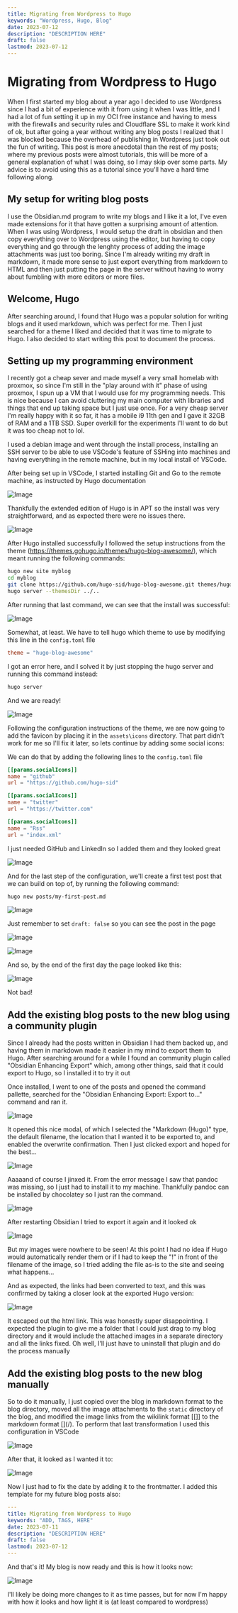 ```yaml
---
title: Migrating from Wordpress to Hugo
keywords: "Wordpress, Hugo, Blog"
date: 2023-07-12
description: "DESCRIPTION HERE"
draft: false
lastmod: 2023-07-12
---
```

# Migrating from Wordpress to Hugo
When I first started my blog about a year ago I decided to use Wordpress since I had a bit of experience with it from using it when I was little, and I had a lot of fun setting it up in my OCI free instance and having to mess with the firewalls and security rules and Cloudflare SSL to make it work kind of ok, but after going a year without writing any blog posts I realized that I was blocked because the overhead of publishing in Wordpress just took out the fun of writing.
This post is more anecdotal than the rest of my posts; where my previous posts were almost tutorials, this will be more of a general explanation of what I was doing, so I may skip over some parts. My advice is to avoid using this as a tutorial since you'll have a hard time following along.

## My setup for writing blog posts
I use the Obsidian.md program to write my blogs and I like it a lot, I've even made extensions for it that have gotten a surprising amount of attention.
When I was using Wordpress, I would setup the draft in obsidian and then copy everything over to Wordpress using the editor, but having to copy everything and go through the lenghty process of adding the image attachments was just too boring.
Since I'm already writing my draft in markdown, it made more sense to just export everything from markdown to HTML and then just putting the page in the server without having to worry about fumbling with more editors or more files.

## Welcome, Hugo
After searching around, I found that Hugo was a popular solution for writing blogs and it used markdown, which was perfect for me.
Then I just searched for a theme I liked and decided that it was time to migrate to Hugo. I also decided to start writing this post to document the process.

## Setting up my programming environment
I recently got a cheap sever and made myself a very small homelab with proxmox, so since I'm still in the "play around with it" phase of using proxmox, I spun up a VM that I would use for my programming needs. This is nice because I can avoid cluttering my main computer with libraries and things that end up taking space but I just use once.  For a very cheap server I'm really happy with it so far, it has a mobile i9 11th gen and I gave it 32GB of RAM and a 1TB SSD. Super overkill for the experiments I'll want to do but it was too cheap not to lol.

I used a debian image and went through the install process, installing an SSH server to be able to use VSCode's feature of SSHing into machines and having everything in the remote machine, but in my local install of VSCode.

After being set up in VSCode, I started installing Git and Go to the remote machine, as instructed by Hugo documentation

![Image](</Pasted image 20230711220332.png>)

Thankfully the extended edition of Hugo is in APT so the install was very straightforward, and as expected there were no issues there.

![Image](</Pasted image 20230711220639.png>)

After Hugo installed successfully I followed the setup instructions from the theme (https://themes.gohugo.io/themes/hugo-blog-awesome/), which meant running the following commands:

```bash
hugo new site myblog
cd myblog 
git clone https://github.com/hugo-sid/hugo-blog-awesome.git themes/hugo-blog-awesome
hugo server --themesDir ../..
```

After running that last command, we can see that the install was successful:

![Image](</Pasted image 20230711221042.png>)

Somewhat, at least. We have to tell hugo which theme to use by modifying this line in the `config.toml` file
```toml
theme = "hugo-blog-awesome"
```

I got an error here, and I solved it by just stopping the hugo server and running this command instead:
```bash
hugo server
```

And we are ready!

![Image](</Pasted image 20230711221643.png>)

Following the configuration instructions of the theme, we are now going to add the favicon by placing it in the `assets\icons` directory.
That part didn't work for me so I'll fix it later, so lets continue by adding some social icons:

We can do that by adding the following lines to the `config.toml` file
```toml
[[params.socialIcons]]
name = "github"
url = "https://github.com/hugo-sid"

[[params.socialIcons]]
name = "twitter"
url = "https://twitter.com"

[[params.socialIcons]]
name = "Rss"
url = "index.xml"
```

I just needed GitHub and LinkedIn so I added them and they looked great

![Image](</Pasted image 20230711233105.png>)

And for the last step of the configuration, we'll create a first test post that we can build on top of, by running the following command:

```bash
hugo new posts/my-first-post.md
```

![Image](</Pasted image 20230711233424.png>)

Just remember to set `draft: false` so you can see the post in the page

![Image](</Pasted image 20230711234050.png>)

![Image](</Pasted image 20230711234105.png>)


And so, by the end of the first day the page looked like this:

![Image](</Pasted image 20230711234427.png>)

Not bad!

## Add the existing blog posts to the new blog using a community plugin
Since I already had the posts written in Obsidian I had them backed up, and having them in markdown made it easier in my mind to export them to Hugo.
After searching around for a while I found an community plugin called "Obsidian Enhancing Export" which, among other things, said that it could export to Hugo, so I installed it to try it out

Once installed, I went to one of the posts and opened the command pallette, searched for the "Obsidian Enhancing Export: Export to..." command and ran it. 

![Image](</Pasted image 20230712162124.png>)

It opened this nice modal, of which I selected the "Markdown (Hugo)" type, the default filename, the location that I wanted it to be exported to, and enabled the overwrite confirmation. Then I just clicked export and hoped for the best...

![Image](</Pasted image 20230712162525.png>)

Aaaaand of course I jinxed it. From the error message I saw that pandoc was missing, so I just had to install it to my machine. Thankfully pandoc can be installed by chocolatey so I just ran the command.

![Image](</Pasted image 20230712162846.png>)

After restarting Obsidian I tried to export it again and it looked ok

![Image](</Pasted image 20230712163151.png>)

But my images were nowhere to be seen! At this point I had no idea if Hugo would automatically render them or if I had to keep the "!" in front of the filename of the image, so I tried adding the file as-is to the site and seeing what happens...

And as expected, the links had been converted to text, and this was confirmed by taking a closer look at the exported Hugo version:

![Image](</Pasted image 20230712163614.png>)

It escaped out the html link. This was honestly super disappointing. I expected the plugin to give me a folder that I could just drag to my blog directory and it would include the attached images in a separate directory and all the links fixed. Oh well, I'll just have to uninstall that plugin and do the process manually 

## Add the existing blog posts to the new blog manually
So to do it manually, I just copied over the blog in markdown format to the blog directory, moved all the image attachments to the `static` directory of the blog, and modified the image links from the wikilink format \[\[\]\] to the markdown format \[\](/). To perform that last transformation I used this configuration in VSCode

![Image](</Pasted image 20230712170601.png>)

After that, it looked as I wanted it to:

![Image](</Pasted image 20230712170710.png>)

Now I just had to fix the date by adding it to the frontmatter. I added this template for my future blog posts also:

```yaml
---
title: Migrating from Wordpress to Hugo
keywords: "ADD, TAGS, HERE"
date: 2023-07-11
description: "DESCRIPTION HERE"
draft: false
lastmod: 2023-07-12
---
```

And that's it! My blog is now ready and this is how it looks now:

![Image](</Pasted image 20230712212321.png>)

I'll likely be doing more changes to it as time passes, but for now I'm happy with how it looks and how light it is (at least compared to wordpress)
